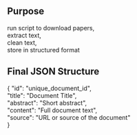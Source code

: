 ## Purpose 
run script to download papers,  
extract text,  
clean text,  
store in structured format 

## Final JSON Structure
{
  "id": "unique_document_id",  
  "title": "Document Title",  
  "abstract": "Short abstract",  
  "content": "Full document text",  
  "source": "URL or source of the document"  
}
